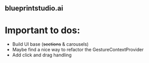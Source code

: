 ## blueprintstudio.ai

# Important to dos:
* Build UI base (<s>sections</s> & carousels)
* Maybe find a nice way to refactor the GestureContextProvider
* Add click and drag handling
